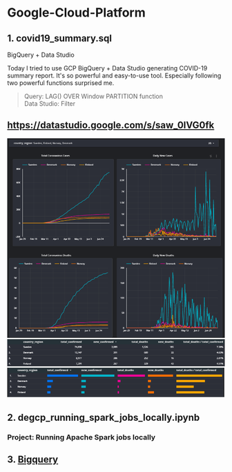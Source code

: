 # Google-Cloud-Platform


## 1. covid19_summary.sql

BigQuery + Data Studio

Today I tried to use GCP BigQuery + Data Studio generating COVID-19 summary report. It's so powerful and easy-to-use tool. Especially following two powerful functions surprised me.

>Query: LAG() OVER Window PARTITION function<br>
>Data Studio: Filter

## https://datastudio.google.com/s/saw_0IVG0fk

![covid19!](./image/covid19_summary.PNG "covid-19 summary")
![covid19!](./image/covid19_tables2.png "covid-19 tables")
![covid19!](./image/covid19_tables.PNG "covid-19 tables")

## 2. degcp_running_spark_jobs_locally.ipynb
### Project: Running Apache Spark jobs locally

## 3. [Bigquery](https://github.com/xingyazhou/Google-Cloud-Platform/tree/master/bigquery)


